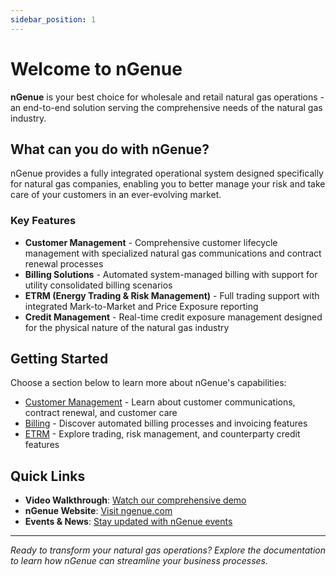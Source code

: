 ```yaml
---
sidebar_position: 1
---
```


# Welcome to nGenue

**nGenue** is your best choice for wholesale and retail natural gas operations - an end-to-end solution serving the comprehensive needs of the natural gas industry.

## What can you do with nGenue?

nGenue provides a fully integrated operational system designed specifically for natural gas companies, enabling you to better manage your risk and take care of your customers in an ever-evolving market.

### Key Features

- **Customer Management** - Comprehensive customer lifecycle management with specialized natural gas communications and contract renewal processes
- **Billing Solutions** - Automated system-managed billing with support for utility consolidated billing scenarios
- **ETRM (Energy Trading & Risk Management)** - Full trading support with integrated Mark-to-Market and Price Exposure reporting
- **Credit Management** - Real-time credit exposure management designed for the physical nature of the natural gas industry

## Getting Started

Choose a section below to learn more about nGenue's capabilities:

- [Customer Management](./customer-management/overview) - Learn about customer communications, contract renewal, and customer care
- [Billing](./billing/overview) - Discover automated billing processes and invoicing features
- [ETRM](./etrm/overview) - Explore trading, risk management, and counterparty credit features

## Quick Links

- **Video Walkthrough**: [Watch our comprehensive demo](https://www.youtube.com/watch?v=HnG4dtuIkmE)
- **nGenue Website**: [Visit ngenue.com](https://ngenue.com)
- **Events & News**: [Stay updated with nGenue events](https://ngenue.com/blogevents/)

---

*Ready to transform your natural gas operations? Explore the documentation to learn how nGenue can streamline your business processes.*